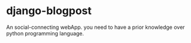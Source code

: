 # django-blogpost
An social-connecting webApp.
you need to have a prior knowledge over python programming language.
